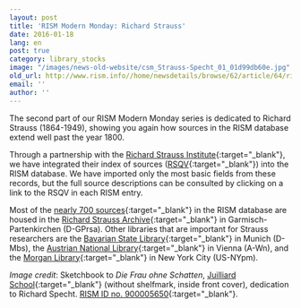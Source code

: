 ```yaml
---
layout: post
title: 'RISM Modern Monday: Richard Strauss'
date: 2016-01-18
lang: en
post: true
category: library_stocks
image: "/images/news-old-website/csm_Strauss-Specht_01_01d99db60e.jpg"
old_url: http://www.rism.info//home/newsdetails/browse/62/article/64/rism-modern-monday-richard-strauss.html
email: ''
author: ''
---
```


The second part of our RISM Modern Monday series is dedicated to Richard Strauss (1864-1949), showing you again how sources in the RISM database extend well past the year 1800.

Through a partnership with the [Richard Strauss Institute](http://www.richard-strauss-institut.de/rsqv.php3){:target="_blank"}, we have integrated their index of sources ([RSQV](http://www.rsi-rsqv.de/){:target="_blank"}) into the RISM database. We have imported only the most basic fields from these records, but the full source descriptions can be consulted by clicking on a link to the RSQV in each RISM entry.

Most of the [nearly 700 sources](https://opac.rism.info/metaopac/search?View=rism&author=11861911X){:target="_blank"} in the RISM database are housed in the [Richard Strauss Archive](https://opac.rism.info/metaopac/search?View=rism&author=11861911X&siglum=D-GPrsa){:target="_blank"} in Garmisch-Partenkirchen (D-GPrsa). Other libraries that are important for Strauss researchers are the [Bavarian State Library](https://opac.rism.info/metaopac/search?View=rism&author=11861911X&siglum=D-Mbs){:target="_blank"} in Munich (D-Mbs), the [Austrian National Library](https://opac.rism.info/metaopac/search?View=rism&author=11861911X&siglum=A-Wn){:target="_blank"} in Vienna (A-Wn), and the [Morgan Library](https://opac.rism.info/metaopac/search?View=rism&author=11861911X&siglum=US-NYpm){:target="_blank"} in New York City (US-NYpm).

_Image credit_: Sketchbook to _Die Frau ohne Schatten_, [Juilliard School](http://juilliardmanuscriptcollection.org/strauss-richard/strs_fos1/?manuscript=Die%20Frau%20ohne%20Schatten.%201st%20Act%20%28Sketches%29){:target="_blank"} (without shelfmark, inside front cover), dedication to Richard Specht. [RISM ID no. 900005650](https://opac.rism.info/search?id=900005650){:target="_blank"}.


